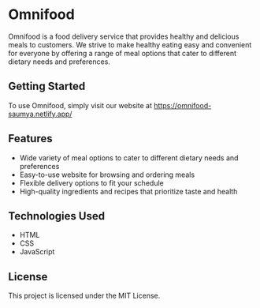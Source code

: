 # Omnifood
Omnifood is a food delivery service that provides healthy and delicious meals to customers. We strive to make healthy eating easy and convenient for everyone by offering a range of meal options that cater to different dietary needs and preferences.

## Getting Started
To use Omnifood, simply visit our website at https://omnifood-saumya.netlify.app/


## Features
- Wide variety of meal options to cater to different dietary needs and preferences
- Easy-to-use website for browsing and ordering meals
- Flexible delivery options to fit your schedule
- High-quality ingredients and recipes that prioritize taste and health

## Technologies Used
- HTML
- CSS
- JavaScript

## License
This project is licensed under the MIT License.
